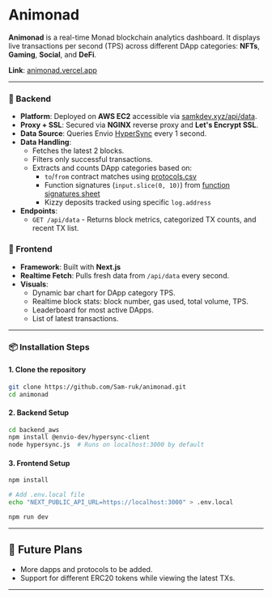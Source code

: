 # Animonad

**Animonad** is a real-time Monad blockchain analytics dashboard. It displays live transactions per second (TPS) across different DApp categories: **NFTs**, **Gaming**, **Social**, and **DeFi**.

**Link**: [animonad.vercel.app](https://animonad.vercel.app)

---

### 🚀 Backend 

* **Platform**: Deployed on **AWS EC2** accessible via [samkdev.xyz/api/data](https://samkdev.xyz/api/data).
* **Proxy + SSL**: Secured via **NGINX** reverse proxy and **Let's Encrypt SSL**.
* **Data Source**: Queries Envio [HyperSync](https://monad-testnet.hypersync.xyz) every 1 second.
* **Data Handling**:
  * Fetches the latest 2 blocks.
  * Filters only successful transactions.
  * Extracts and counts DApp categories based on:
    * `to`/`from` contract matches using [protocols.csv](https://github.com/monad-developers/protocols/blob/main/protocols.csv)
    * Function signatures (`input.slice(0, 10)`) from [function signatures sheet](https://docs.google.com/spreadsheets/d/11vji0UhVjwzCRdvb8TXzBo5jSl0X_i-p0xP5rRgjui4/edit#gid=45694431)
    * Kizzy deposits tracked using specific `log.address`
* **Endpoints**:
  * `GET /api/data` - Returns block metrics, categorized TX counts, and recent TX list.

### 🔄 Frontend

* **Framework**: Built with **Next.js**
* **Realtime Fetch**: Pulls fresh data from `/api/data` every second.
* **Visuals**:
  * Dynamic bar chart for DApp category TPS.
  * Realtime block stats: block number, gas used, total volume, TPS.
  * Leaderboard for most active DApps.
  * List of latest transactions.

---

### 📦 Installation Steps

#### 1. Clone the repository

```bash
git clone https://github.com/Sam-ruk/animonad.git
cd animonad
```

#### 2. Backend Setup

```bash
cd backend_aws
npm install @envio-dev/hypersync-client
node hypersync.js  # Runs on localhost:3000 by default
```

#### 3. Frontend Setup

```bash
npm install

# Add .env.local file
echo "NEXT_PUBLIC_API_URL=https://localhost:3000" > .env.local

npm run dev
```

---

## 🚀 Future Plans

* More dapps and protocols to be added.
* Support for different ERC20 tokens while viewing the latest TXs.

---
